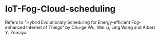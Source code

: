 # IoT-Fog-Cloud-scheduling
Refers to "Hybrid Evolutionary Scheduling for Energy-efficient Fog-enhanced Internet of Things" by Chu-ge Wu, Wei Li, Ling Wang and Albert Y. Zomaya
